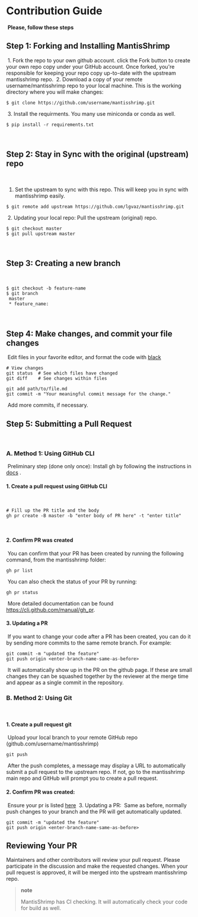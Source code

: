 # Contribution Guide
​
**Please, follow these steps**
​
## Step 1: Forking and Installing MantisShrimp
​
​1. Fork the repo to your own github account. click the Fork button to
create your own repo copy under your GitHub account. Once forked, you're
responsible for keeping your repo copy up-to-date with the upstream
mantisshrimp repo.
​
​2. Download a copy of your remote username/mantisshrimp repo to your
local machine. This is the working directory where you will make
changes:
​
``` {.sourceCode .bash}
$ git clone https://github.com/username/mantisshrimp.git
```
​
3.  Install the requirments. You many use miniconda or conda as well.
​
``` {.sourceCode .bash}
$ pip install -r requirements.txt
```
​
## Step 2: Stay in Sync with the original (upstream) repo
​
1.  Set the upstream to sync with this repo. This will keep you in sync
    with mantisshrimp easily.
​
``` {.sourceCode .bash}
$ git remote add upstream https://github.com/lgvaz/mantisshrimp.git
```
​
2.  Updating your local repo: Pull the upstream (original) repo.
​
``` {.sourceCode .bash}
$ git checkout master
$ git pull upstream master
```
​
## Step 3: Creating a new branch
​
``` {.sourceCode .bash}
$ git checkout -b feature-name
$ git branch
 master 
 * feature_name: 
```
​
## Step 4: Make changes, and commit your file changes
​
Edit files in your favorite editor, and format the code with
[black](https://black.readthedocs.io/en/stable/)
​
``` {.sourceCode .bash}
# View changes
git status  # See which files have changed
git diff    # See changes within files
​
git add path/to/file.md
git commit -m "Your meaningful commit message for the change."
```
​
Add more commits, if necessary.
​
## Step 5: Submitting a Pull Request
​
### A. Method 1: Using GitHub CLI
​
Preliminary step (done only once): Install gh by following the
instructions in [docs](https://cli.github.com/manual/installation) .
​
#### 1. Create a pull request using GitHub CLI
​
``` {.sourceCode .bash}
# Fill up the PR title and the body 
gh pr create -B master -b "enter body of PR here" -t "enter title"
```
​
#### 2. Confirm PR was created
​
You can confirm that your PR has been created by running the following
command, from the mantisshrimp folder:
​
``` {.sourceCode .bash}
gh pr list 
```
​
You can also check the status of your PR by running:
​
``` {.sourceCode .bash}
gh pr status 
```
​
More detailed documentation can be found
<https://cli.github.com/manual/gh_pr>.
​
#### 3. Updating a PR
​
If you want to change your code after a PR has been created, you can do
it by sending more commits to the same remote branch. For example:
​
``` {.sourceCode .bash}
git commit -m "updated the feature"
git push origin <enter-branch-name-same-as-before>
```
​
It will automatically show up in the PR on the github page. If these are
small changes they can be squashed together by the reviewer at the merge
time and appear as a single commit in the repository.
​
### B. Method 2: Using Git
​
#### 1. Create a pull request git
​
Upload your local branch to your remote GitHub repo
(github.com/username/mantisshrimp)
​
``` {.sourceCode .bash}
git push
```
​
After the push completes, a message may display a URL to automatically
submit a pull request to the upstream repo. If not, go to the
mantisshrimp main repo and GitHub will prompt you to create a pull
request.
​
#### 2. Confirm PR was created:
​
Ensure your pr is listed
[here](https://github.com/lgvaz/mantisshrimp/pulls)
​
3.  Updating a PR:
​
Same as before, normally push changes to your branch and the PR will get
automatically updated.
​
``` {.sourceCode .bash}
git commit -m "updated the feature"
git push origin <enter-branch-name-same-as-before>
```

## Reviewing Your PR​

Maintainers and other contributors will review your pull request. Please
participate in the discussion and make the requested changes. When your
pull request is approved, it will be merged into the upstream
mantisshrimp repo.
​
> **note**
>
> MantisShrimp has CI checking. It will automatically check your code
> for build as well.